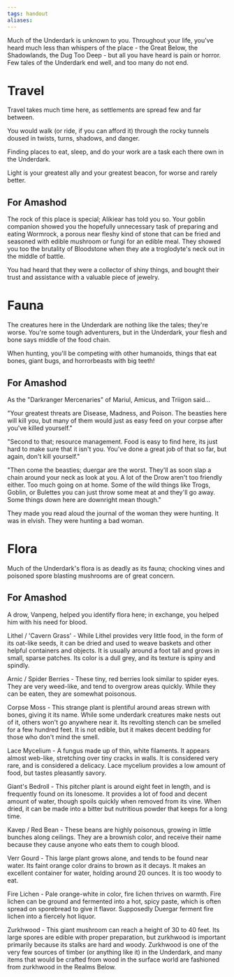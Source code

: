 ```yaml
---
tags: handout
aliases:
---
```


Much of the Underdark is unknown to you. Throughout your life, you've heard much less than whispers of the place - the Great Below, the Shadowlands, the Dug Too Deep - but all you have heard is pain or horror. Few tales of the Underdark end well, and too many do not end.

# Travel
Travel takes much time here, as settlements are spread few and far between. 

You would walk (or ride, if you can afford it) through the rocky tunnels doused in twists, turns, shadows, and danger. 

Finding places to eat, sleep, and do your work are a task each there own in the Underdark. 

Light is your greatest ally and your greatest beacon, for worse and rarely better.

## For Amashod
The rock of this place is special; Alikiear has told you so. Your goblin companion showed you the hopefully unnecessary task of preparing and eating Wormrock, a porous near fleshy kind of stone that can be fried and seasoned with edible mushroom or fungi for an edible meal. They showed you too the brutality of Bloodstone when they ate a troglodyte's neck out in the middle of battle. 

You had heard that they were a collector of shiny things, and bought their trust and assistance with a valuable piece of jewelry.

# Fauna
The creatures here in the Underdark are nothing like the tales; they're worse. You're some tough adventurers, but in the Underdark, your flesh and bone says middle of the food chain.

When hunting, you'll be competing with other humanoids, things that eat bones, giant bugs, and horrorbeasts with big teeth!

## For Amashod
As the "Darkranger Mercenaries" of Mariul, Amicus, and Triigon said...

"Your greatest threats are Disease, Madness, and Poison. The beasties here will kill you, but many of them would just as easy feed on your corpse after you've killed yourself."

"Second to that; resource management. Food is easy to find here, its just hard to make sure that it isn't you. You've done a great job of that so far, but again, don't kill yourself."

"Then come the beasties; duergar are the worst. They'll as soon slap a chain around your neck as look at you. A lot of the Drow aren't too friendly either. Too much going on at home. Some of the wild things like Trogs, Goblin, or Bulettes you can just throw some meat at and they'll go away. Some things down here are downright mean though."

They made you read aloud the journal of the woman they were hunting. It was in elvish. They were hunting a bad woman.

# Flora
Much of the Underdark's flora is as deadly as its fauna; chocking vines and poisoned spore blasting mushrooms are of great concern.

## For Amashod

A drow, Vanpeng, helped you identify flora here; in exchange, you helped him with his need for blood.

Lithel / 'Cavern Grass' - While Lithel provides very little food, in the form of its oat-like seeds, it can be dried and used to weave baskets and other helpful containers and objects. It is usually around a foot tall and grows in small, sparse patches. Its color is a dull grey, and its texture is spiny and spindly.

Arnic / Spider Berries - These tiny, red berries look similar to spider eyes. They are very weed-like, and tend to overgrow areas quickly. While they can be eaten, they are somewhat poisonous.

Corpse Moss - This strange plant is plentiful around areas strewn with bones, giving it its name. While some underdark creatures make nests out of it, others won't go anywhere near it. Its revolting stench can be smelled for a few hundred feet. It is not edible, but it makes decent bedding for those who don't mind the smell.

Lace Mycelium - A fungus made up of thin, white filaments. It appears almost web-like, stretching over tiny cracks in walls. It is considered very rare, and is considered a delicacy. Lace mycelium provides a low amount of food, but tastes pleasantly savory.

Giant's Bedroll - This pitcher plant is around eight feet in length, and is frequently found on its lonesome. It provides a lot of food and decent amount of water, though spoils quickly when removed from its vine. When dried, it can be made into a bitter but nutritious powder that keeps for a long time.

Kavep / Red Bean - These beans are highly poisonous, growing in little bunches along ceilings. They are a brownish color, and receive their name because they cause anyone who eats them to cough blood.

Verr Gourd - This large plant grows alone, and tends to be found near water. Its faint orange color drains to brown as it decays. It makes an excellent container for water, holding around 20 ounces. It is too woody to eat.

Fire Lichen - Pale orange-white in color, fire lichen thrives on warmth. Fire lichen can be ground and fermented into a hot, spicy paste, which is often spread on sporebread to give it flavor. Supposedly Duergar ferment fire lichen into a fiercely hot liquor.

Zurkhwood - This giant mushroom can reach a height of 30 to 40 feet. Its large spores are edible with proper preparation, but zurkhwood is important primarily because its stalks are hard and woody. Zurkhwood is one of the very few sources of timber (or anything like it) in the Underdark, and many items that would be crafted from wood in the surface world are fashioned from zurkhwood in the Realms Below.